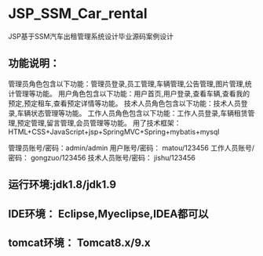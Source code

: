 # JSP_SSM_Car_rental
JSP基于SSM汽车出租管理系统设计毕业源码案例设计

## 功能说明：
  管理员角色包含以下功能：管理员登录,员工管理,车辆管理,公告管理,图片管理,统计管理等功能。
  用户角色包含以下功能：用户首页,用户登录,查看车辆,查看我的预定,预定租车,查看预定详情等功能。
  技术人员角色包含以下功能：技术人员登录,车辆状态管理等功能。
  工作人员角色包含以下功能：工作人员登录,车辆租赁管理,预定管理,留言管理,会员管理等功能。
  用了技术框架： HTML+CSS+JavaScript+jsp+SpringMVC+Spring+mybatis+mysql

管理员账号/密码：admin/admin
用户账号/密码： matou/123456
工作人员账号/密码： gongzuo/123456
技术人员账号/密码： jishu/123456

## 运行环境:jdk1.8/jdk1.9
## IDE环境： Eclipse,Myeclipse,IDEA都可以
## tomcat环境： Tomcat8.x/9.x
